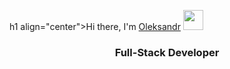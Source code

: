 h1 align="center">Hi there, I'm
<a href="https://www.linkedin.com/in/aleksandr-shereshkov/" target="_blank">Oleksandr</a>
<img src="https://github.com/blackcater/blackcater/raw/main/images/Hi.gif" height="32"/></h1>

<h3 align="center">Full-Stack Developer</h3>
